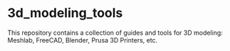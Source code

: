 # 3d_modeling_tools
This repository contains a collection of guides and tools for 3D modeling: Meshlab, FreeCAD, Blender, Prusa 3D Printers, etc.
